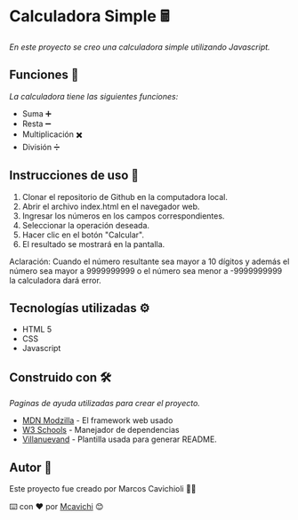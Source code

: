 # Calculadora Simple 🖩
_En este proyecto se creo una calculadora simple utilizando Javascript._

## Funciones 🔢

_La calculadora tiene las siguientes funciones:_

* Suma ➕
* Resta ➖
* Multiplicación ✖️
* División ➗

## Instrucciones de uso 🔧

1. Clonar el repositorio de Github en la computadora local.
2. Abrir el archivo index.html en el navegador web.
3. Ingresar los números en los campos correspondientes.
4. Seleccionar la operación deseada.
5. Hacer clic en el botón "Calcular".
6. El resultado se mostrará en la pantalla.

Aclaración: Cuando el número resultante sea mayor a 10 dígitos y además el número sea mayor a 9999999999 o el número sea menor a -9999999999 la calculadora dará error.

## Tecnologías utilizadas ⚙️

* HTML 5
* CSS
* Javascript

## Construido con 🛠️

_Paginas de ayuda utilizadas para crear el proyecto._

* [MDN Modzilla](https://developer.mozilla.org/es/) - El framework web usado
* [W3 Schools](https://www.w3schools.com/) - Manejador de dependencias
* [Villanuevand](https://github.com/Villanuevand) - Plantilla usada para generar README.


## Autor 📄

Este proyecto fue creado por Marcos Cavichioli 👨‍💻

⌨️ con ❤️ por [Mcavichi](https://github.com/mcavichi) 😊

